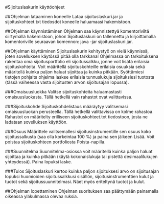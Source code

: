 #Sijoituslaskurin käyttöohjeet

##Ohjelman lataaminen koneelle
Lataa sijoituslaskuri.jar ja sijoituskohteet.txt tiedosdot koneelle haluamaasi hakemistoon.

##Ohjelman käynnistäminen
Ohjelman saa käynnistettyä komentoriviltä siirtymällä hakemistoon, johon Sijoituslaskuri on tallennettu ja kirjoittamalla komentoriville seuraavan komennon: java -jar sijoituslaskuri.jar.

##Ohjelman käyttäminen
Sijoituslaskurin kehitystyö on vielä käynnissä, joten sovelluksen käytössä pitää olla tarkkana!
Ohjelmassa on tarkoituksena rakentaa oma sijoitusportfolio eli sijoitussalkku, jonne voit lisätä erilaisia sijoituskohteita. Voit määritellä sijoituskohteille erilaisia osuuksia sekä määritellä kuinka paljon haluat sijoittaa ja kuinka pitkään. Syöttämiesi tietojen pohjalta ohjelma laskee erilaisia tunnuslukuja sijoituksiesi tuotosta (tässä vaiheessa vasta sijoitusten arvon sijoitusajan lopussa).

###Omaisuusluokka
Valitse sijoituskohteita haluamastasti omaisuusluokasta. Tällä hetkellä vain rahastot ovat valittavissa.

###Sijoituskohde
Sijoituskohdelistaus määräytyy valitsemasi omaisuusluokan perusteella. Tällä hetkellä valittavissa on kolme rahastoa. Rahastot on määritelty erilliseen sijoituskohteet.txt tiedostoon, josta ne ladataan sovelluksen käyttöön.

###Osuus
Määrittele valitsemallesi sijoitusinstrumentille sen osuus koko sijoitussalkusta (saa olla korkeintaa 100 %) ja paina sen jälkeen Lisää. Voit poistaa sijoituskohteen portfoliosta Poista-napilla.

###Suunnitelma
Suunnitelma-osiossa voit määritellä kuinka paljon haluat sijoittaa ja kuinka pitkään (käytä kokonaislukuja tai pistettä desimaalilukujen yhteydessä). Paina lopuksi laske.

###Tulos
Sijoituslaskuri kertoo kuinka paljon sijoituksesi arvo on sijoitusajan lopuksi huomioiden sijoitussalkkusi sisällön, sijoitusinstrumenttien kulut ja tuotot sekä sijoitussuunnitelmasi. Näet myös eriteltynä tuotot ja kulut.

##Ohjelman lopettaminen
Ohjelman suorituksen saa päättymään painamalla oikeassa yläkulmassa olevaa ruksia.
